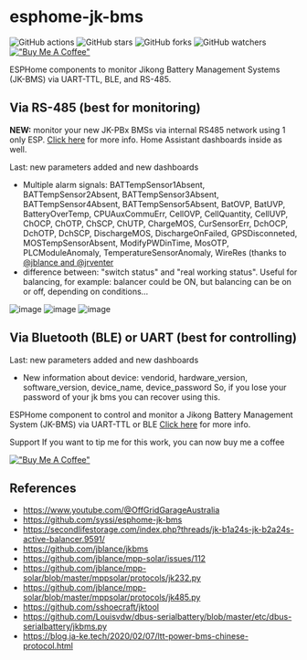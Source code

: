 # esphome-jk-bms

![GitHub actions](https://github.com/syssi/esphome-jk-bms/actions/workflows/ci.yaml/badge.svg)
![GitHub stars](https://img.shields.io/github/stars/syssi/esphome-jk-bms)
![GitHub forks](https://img.shields.io/github/forks/syssi/esphome-jk-bms)
![GitHub watchers](https://img.shields.io/github/watchers/syssi/esphome-jk-bms)
[!["Buy Me A Coffee"](https://img.shields.io/badge/buy%20me%20a%20coffee-donate-yellow.svg)](https://www.buymeacoffee.com/txubelaxu)

ESPHome components to monitor Jikong Battery Management Systems (JK-BMS) via UART-TTL, BLE, and RS-485.

## Via RS-485 (best for monitoring)

**NEW:** monitor your new JK-PBx BMSs via internal RS485 network using 1 only ESP. [Click here](https://github.com/txubelaxu/esphome-jk-bms/blob/main/components/jk_rs485_bms/README.md) for more info. Home Assistant dashboards inside as well.

Last: new parameters added and new dashboards
+ Multiple alarm signals: BATTempSensor1Absent, BATTempSensor2Absent, BATTempSensor3Absent, BATTempSensor4Absent, BATTempSensor5Absent, BatOVP, BatUVP, BatteryOverTemp, CPUAuxCommuErr, CellOVP, CellQuantity, CellUVP, ChOCP, ChOTP, ChSCP, ChUTP, ChargeMOS, CurSensorErr, DchOCP, DchOTP, DchSCP, DischargeMOS, DischargeOnFailed, GPSDisconneted, MOSTempSensorAbsent, ModifyPWDinTime, MosOTP, PLCModuleAnomaly, TemperatureSensorAnomaly, WireRes (thanks to [@jblance and @jrventer](https://github.com/jblance/mpp-solar/issues/460)
+ difference between: "switch status" and "real working status". Useful for balancing, for example: balancer could be ON, but balancing can be on or off, depending on conditions...

![image](https://github.com/txubelaxu/esphome-jk-bms/assets/156140720/9c3f7466-5e62-4667-bb70-c573c3a344e2)
![image](https://github.com/txubelaxu/esphome-jk-bms/assets/156140720/a02e1d83-54c4-4057-bf0d-d159917e52c8)
![image](https://github.com/txubelaxu/esphome-jk-bms/assets/156140720/5187ac3f-950a-40f9-ba00-097275ffe9bf)

## Via Bluetooth (BLE) or UART (best for controlling)

Last: new parameters added and new dashboards
+ New information about device: vendorid, hardware_version, software_version, device_name, device_password
  So, if you lose your password of your jk bms you can recover using this.

ESPHome component to control and monitor a Jikong Battery Management System (JK-BMS) via UART-TTL or BLE [Click here](https://github.com/txubelaxu/esphome-jk-bms/README_uart_ble.md) for more info.


Support
If you want to tip me for this work, you can now buy me a coffee

[!["Buy Me A Coffee"](https://img.shields.io/badge/buy%20me%20a%20coffee-donate-yellow.svg)](https://www.buymeacoffee.com/txubelaxu)


## References
* https://www.youtube.com/@OffGridGarageAustralia
* https://github.com/syssi/esphome-jk-bms
* https://secondlifestorage.com/index.php?threads/jk-b1a24s-jk-b2a24s-active-balancer.9591/
* https://github.com/jblance/jkbms
* https://github.com/jblance/mpp-solar/issues/112
* https://github.com/jblance/mpp-solar/blob/master/mppsolar/protocols/jk232.py
* https://github.com/jblance/mpp-solar/blob/master/mppsolar/protocols/jk485.py
* https://github.com/sshoecraft/jktool
* https://github.com/Louisvdw/dbus-serialbattery/blob/master/etc/dbus-serialbattery/jkbms.py
* https://blog.ja-ke.tech/2020/02/07/ltt-power-bms-chinese-protocol.html

